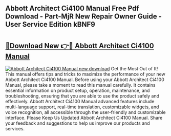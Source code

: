 ## Abbott Architect Ci4100 Manual Free Pdf Download - Part-MjR New Repair Owner Guide - User Service Edition kBNF9

# <h2><a href="http://bc45340.oget.top/?id=Abbott+Architect+Ci4100+Manual">🔗Download New 👉🔴 Abbott Architect Ci4100 Manual</a></h2>

[![Abbott Architect Ci4100 Manual new download](https://i.imgur.com/5g1atiW.png)](http://bc45340.oget.top/?id=Abbott+Architect+Ci4100+Manual)
Get the Most Out of It! This manual offers tips and tricks to maximize the performance of your new Abbott Architect Ci4100 Manual. Before using your Abbott Architect Ci4100 Manual, please take a moment to read this manual carefully. It contains essential information on product setup, operation, maintenance, and troubleshooting, ensuring that you are able to use the product safely and effectively. Abbott Architect Ci4100 Manual advanced features include multi-language support, real-time translation, customizable widgets, and voice recognition, all accessible through the user-friendly and customizable interface. Please Keep Us Updated Abbott Architect Ci4100 Manual. Share your feedback and suggestions to help us improve our products and services.
